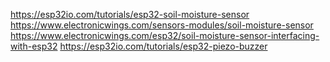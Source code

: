 https://esp32io.com/tutorials/esp32-soil-moisture-sensor
https://www.electronicwings.com/sensors-modules/soil-moisture-sensor
https://www.electronicwings.com/esp32/soil-moisture-sensor-interfacing-with-esp32
https://esp32io.com/tutorials/esp32-piezo-buzzer

